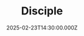 ---
video:
  type: vimeo
  id: 1059608279
speaker:
  permalink: codey-friesen
  name: Codey Friesen
title: Disciple
image: https://i.imgur.com/HOsI0Ts.png
date: 2025-02-23T14:30:00.000Z
---